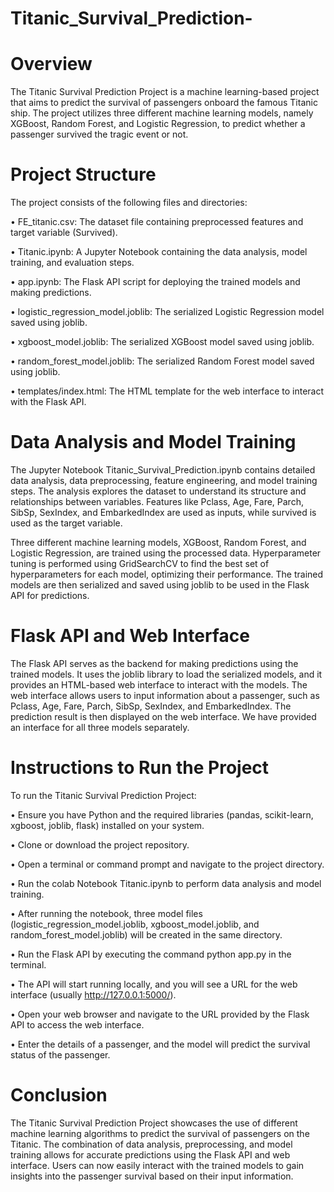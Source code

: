 # Titanic_Survival_Prediction-
# Overview

The Titanic Survival Prediction Project is a machine learning-based project that aims to predict the survival of passengers onboard the famous Titanic ship. The project utilizes three different machine learning models, namely XGBoost, Random Forest, and Logistic Regression, to predict whether a passenger survived the tragic event or not.

# Project Structure

The project consists of the following files and directories:

•	FE_titanic.csv: The dataset file containing preprocessed features and target variable (Survived).

•	Titanic.ipynb: A Jupyter Notebook containing the data analysis, model training, and evaluation steps.

•	app.ipynb: The Flask API script for deploying the trained models and making predictions.

•	logistic_regression_model.joblib: The serialized Logistic Regression model saved using joblib.

•	xgboost_model.joblib: The serialized XGBoost model saved using joblib.

•	random_forest_model.joblib: The serialized Random Forest model saved using joblib.

•	templates/index.html: The HTML template for the web interface to interact with the Flask API.

# Data Analysis and Model Training

The Jupyter Notebook Titanic_Survival_Prediction.ipynb contains detailed data analysis, data preprocessing, feature engineering, and model training steps. The analysis explores the dataset to understand its structure and relationships between variables. Features like Pclass, Age, Fare, Parch, SibSp, SexIndex, and EmbarkedIndex are used as inputs, while survived is used as the target variable.

Three different machine learning models, XGBoost, Random Forest, and Logistic Regression, are trained using the processed data. Hyperparameter tuning is performed using GridSearchCV to find the best set of hyperparameters for each model, optimizing their performance.
The trained models are then serialized and saved using joblib to be used in the Flask API for predictions.

# Flask API and Web Interface
The Flask API serves as the backend for making predictions using the trained models. It uses the joblib library to load the serialized models, and it provides an HTML-based web interface to interact with the models. The web interface allows users to input information about a passenger, such as Pclass, Age, Fare, Parch, SibSp, SexIndex, and EmbarkedIndex. The prediction result is then displayed on the web interface. We have provided an interface for all three models separately.

# Instructions to Run the Project

To run the Titanic Survival Prediction Project:

•	Ensure you have Python and the required libraries (pandas, scikit-learn, xgboost, joblib, flask) installed on your system.

•	Clone or download the project repository.

•	Open a terminal or command prompt and navigate to the project directory.

•	Run the colab Notebook Titanic.ipynb to perform data analysis and model training.

•	After running the notebook, three model files (logistic_regression_model.joblib, xgboost_model.joblib, and random_forest_model.joblib) will be created in the 
same directory.

•	Run the Flask API by executing the command python app.py in the terminal.

•	The API will start running locally, and you will see a URL for the web interface (usually http://127.0.0.1:5000/).

•	Open your web browser and navigate to the URL provided by the Flask API to access the web interface.

•	Enter the details of a passenger, and the model will predict the survival status of the passenger.

# Conclusion

The Titanic Survival Prediction Project showcases the use of different machine learning algorithms to predict the survival of passengers on the Titanic. The combination of data analysis, preprocessing, and model training allows for accurate predictions using the Flask API and web interface. Users can now easily interact with the trained models to gain insights into the passenger survival based on their input information.
